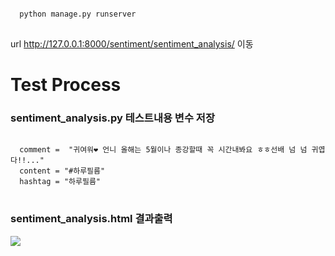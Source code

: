 <pre>
<code>
  python manage.py runserver
</code>
</pre>

url http://127.0.0.1:8000/sentiment/sentiment_analysis/ 이동

<h1> Test Process </h1>

<h3> sentiment_analysis.py 테스트내용 변수 저장 </h3>
<pre>
<code>
  comment =  "귀여워❤️ 언니 올해는 5월이나 종강할때 꼭 시간내봐요 ㅎㅎ선배 넘 넘 귀엽다!!..."
  content = "#하루필름"
  hashtag = "하루필름"
</code>
</pre>

<h3> sentiment_analysis.html 결과출력 </h3>
<img src="https://user-images.githubusercontent.com/67617475/167281967-66dd65de-143b-4d7a-a7e3-cb90833b16c0.png">


